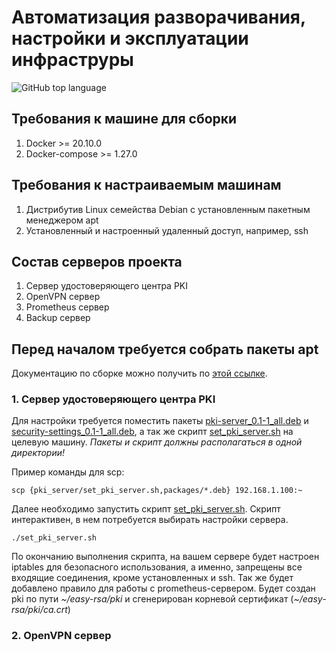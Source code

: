 # Автоматизация разворачивания, настройки и эксплуатации инфраструры

![GitHub top language](https://img.shields.io/github/languages/top/Monweal/skillbox_sysadm_project)

## Требования к машине для сборки

1. Docker >= 20.10.0
2. Docker-compose >= 1.27.0

## Требования к настраиваемым машинам

1. Дистрибутив Linux семейства Debian с установленным пакетным менеджером apt
2. Установленный и настроенный удаленный доступ, например, ssh

## Состав серверов проекта

1. Сервер удостоверяющего центра PKI
2. OpenVPN сервер
3. Prometheus сервер
4. Backup сервер

## Перед началом требуется собрать пакеты apt

Документацию по сборке можно получить по [этой ссылке](./docker/README.md).

### 1. Сервер удостоверяющего центра PKI

Для настройки требуется поместить пакеты <u>pki-server_0.1-1_all.deb</u> и <u>security-settings_0.1-1_all.deb</u>, а так же скрипт <u>set_pki_server.sh</u> на целевую машину.
*Пакеты и скрипт должны располагаться в одной директории!*

Пример команды для scp:

```scp {pki_server/set_pki_server.sh,packages/*.deb} 192.168.1.100:~```

Далее необходимо запустить скрипт <u>set_pki_server.sh</u>. Скрипт интерактивен, в нем потребуется выбирать настройки сервера.

```./set_pki_server.sh```

По окончанию выполнения скрипта, на вашем сервере будет настроен iptables для безопасного использования, а именно, запрещены все входящие соединения, кроме установленных и ssh. Так же будет добавлено правило для работы с prometheus-сервером.
Будет создан pki по пути *\~/easy-rsa/pki* и сгенерирован корневой сертификат (*\~/easy-rsa/pki/ca.crt*)

### 2. OpenVPN сервер
